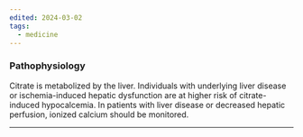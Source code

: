 ```yaml
---
edited: 2024-03-02
tags:
  - medicine
---
```

### Pathophysiology
Citrate is metabolized by the liver. Individuals with underlying liver disease or ischemia-induced hepatic dysfunction are at higher risk of citrate-induced hypocalcemia. In patients with liver disease or decreased hepatic perfusion, ionized calcium should be monitored.

---
